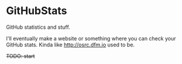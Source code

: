 # GitHubStats
GitHub statistics and stuff.

I'll eventually make a website or something where you can check your GitHub stats.
Kinda like http://osrc.dfm.io used to be.

~~TODO: start~~
